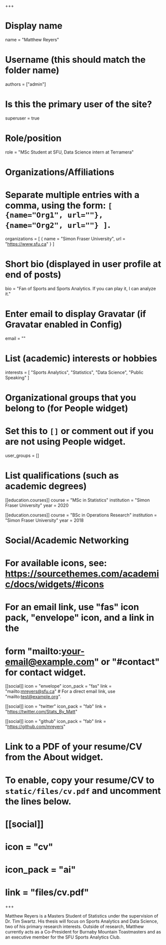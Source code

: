 +++
# Display name
name = "Matthew Reyers"

# Username (this should match the folder name)
authors = ["admin"]

# Is this the primary user of the site?
superuser = true

# Role/position
role = "MSc Student at SFU, 
        Data Science intern at Terramera"

# Organizations/Affiliations
#   Separate multiple entries with a comma, using the form: `[ {name="Org1", url=""}, {name="Org2", url=""} ]`.
organizations = [ { name = "Simon Fraser University", url = "https://www.sfu.ca" } ]

# Short bio (displayed in user profile at end of posts)
bio = "Fan of Sports and Sports Analytics. If you can play it, I can analyze it."

# Enter email to display Gravatar (if Gravatar enabled in Config)
email = ""

# List (academic) interests or hobbies
interests = [
  "Sports Analytics",
  "Statistics",
  "Data Science",
  "Public Speaking"
]

# Organizational groups that you belong to (for People widget)
#   Set this to `[]` or comment out if you are not using People widget.
user_groups = []

# List qualifications (such as academic degrees)
[[education.courses]]
  course = "MSc in Statistics"
  institution = "Simon Fraser University"
  year = 2020

[[education.courses]]
  course = "BSc in Operations Research"
  institution = "Simon Fraser University"
  year = 2018
  

# Social/Academic Networking
# For available icons, see: https://sourcethemes.com/academic/docs/widgets/#icons
#   For an email link, use "fas" icon pack, "envelope" icon, and a link in the
#   form "mailto:your-email@example.com" or "#contact" for contact widget.

[[social]]
  icon = "envelope"
  icon_pack = "fas"
  link = "mailto:mreyers@sfu.ca"  # For a direct email link, use "mailto:test@example.org".

[[social]]
  icon = "twitter"
  icon_pack = "fab"
  link = "https://twitter.com/Stats_By_Matt"

[[social]]
  icon = "github"
  icon_pack = "fab"
  link = "https://github.com/mreyers"

# Link to a PDF of your resume/CV from the About widget.
# To enable, copy your resume/CV to `static/files/cv.pdf` and uncomment the lines below.
# [[social]]
#   icon = "cv"
#   icon_pack = "ai"
#   link = "files/cv.pdf"

+++

Matthew Reyers is a Masters Student of Statistics under the supervision of Dr. Tim Swartz. His thesis will focus on Sports Analytics and Data Science, two of his primary research interests. Outside of research, Matthew currently acts as a Co-President for Burnaby Mountain Toastmasters and as an executive member for the SFU Sports Analytics Club. 

